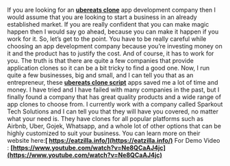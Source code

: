 If you are looking for an **[ubereats clone](https://eatzilla.info/)** app development company then I would assume that you are looking to start a business in an already established market. If you are really confident that you can make magic happen then I would say go ahead, because you can make it happen if you work for it.
So, let’s get to the point. You have to be really careful while choosing an app development company because you’re investing money on it and the product has to justify the cost. And of course, it has to work for you. The truth is that there are quite a few companies that provide application clones so it can be a bit tricky to find a good one. 
Now, I run quite a few businesses, big and small, and I can tell you that as an entrepreneur, these **[ubereats clone script](https://eatzilla.info/)** apps saved me a lot of time and money. I have tried and I have failed with many companies in the past, but I finally found a company that has great quality products and a wide range of app clones to choose from. I currently work with a company called Sparkout Tech Solutions and I can tell you that they will have you covered, no matter what your need is. 
They have clones for all popular platforms such as Airbnb, Uber, Gojek, Whatsapp, and a whole lot of other options that can be highly customized to suit your business.
You can learn more on their website here:**[ https://eatzilla.info/](https://eatzilla.info/)**
For Demo Video : **[https://www.youtube.com/watch?v=Ne8QCaAJ4jc](https://www.youtube.com/watch?v=Ne8QCaAJ4jc)**